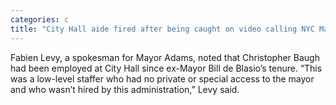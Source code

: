 ```yaml
---
categories: c
title: "City Hall aide fired after being caught on video calling NYC Mayor Adams ‘corrupt’ mocking cops"
---
```

Fabien Levy, a spokesman for Mayor Adams, noted that Christopher Baugh had been employed at City Hall since ex-Mayor Bill de Blasio’s tenure. “This was a low-level staffer who had no private or special access to the mayor and who wasn’t hired by this administration,” Levy said.
